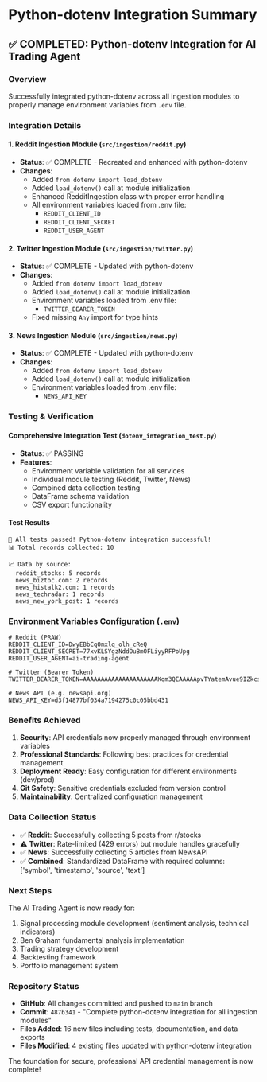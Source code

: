 # Python-dotenv Integration Summary

## ✅ COMPLETED: Python-dotenv Integration for AI Trading Agent

### Overview
Successfully integrated python-dotenv across all ingestion modules to properly manage environment variables from `.env` file.

### Integration Details

#### 1. Reddit Ingestion Module (`src/ingestion/reddit.py`)
- **Status**: ✅ COMPLETE - Recreated and enhanced with python-dotenv
- **Changes**:
  - Added `from dotenv import load_dotenv`
  - Added `load_dotenv()` call at module initialization
  - Enhanced RedditIngestion class with proper error handling
  - All environment variables loaded from .env file:
    - `REDDIT_CLIENT_ID`
    - `REDDIT_CLIENT_SECRET` 
    - `REDDIT_USER_AGENT`

#### 2. Twitter Ingestion Module (`src/ingestion/twitter.py`)
- **Status**: ✅ COMPLETE - Updated with python-dotenv
- **Changes**:
  - Added `from dotenv import load_dotenv`
  - Added `load_dotenv()` call at module initialization
  - Environment variables loaded from .env file:
    - `TWITTER_BEARER_TOKEN`
  - Fixed missing `Any` import for type hints

#### 3. News Ingestion Module (`src/ingestion/news.py`)
- **Status**: ✅ COMPLETE - Updated with python-dotenv
- **Changes**:
  - Added `from dotenv import load_dotenv`
  - Added `load_dotenv()` call at module initialization
  - Environment variables loaded from .env file:
    - `NEWS_API_KEY`

### Testing & Verification

#### Comprehensive Integration Test (`dotenv_integration_test.py`)
- **Status**: ✅ PASSING
- **Features**:
  - Environment variable validation for all services
  - Individual module testing (Reddit, Twitter, News)
  - Combined data collection testing
  - DataFrame schema validation
  - CSV export functionality

#### Test Results
```
🎉 All tests passed! Python-dotenv integration successful!
📊 Total records collected: 10

📈 Data by source:
  reddit_stocks: 5 records
  news_biztoc.com: 2 records
  news_histalk2.com: 1 records
  news_techradar: 1 records
  news_new_york_post: 1 records
```

### Environment Variables Configuration (`.env`)
```
# Reddit (PRAW)
REDDIT_CLIENT_ID=DwyEBbCqOmxlq_olh_cReQ
REDDIT_CLIENT_SECRET=77xvKLSYgzNddOuBmOFLiyyRFPoUpg
REDDIT_USER_AGENT=ai-trading-agent

# Twitter (Bearer Token)
TWITTER_BEARER_TOKEN=AAAAAAAAAAAAAAAAAAAAAKqm3QEAAAAApvTYatemAvue9IZkcsB3lf86PIk%3D7zKQo4w9no2b5oIoH8W93vi59XscQxYl2n1EWOWy1bDwOUUQsj

# News API (e.g. newsapi.org)
NEWS_API_KEY=d3f14877bf034a7194275c0c05bbd431
```

### Benefits Achieved

1. **Security**: API credentials now properly managed through environment variables
2. **Professional Standards**: Following best practices for credential management
3. **Deployment Ready**: Easy configuration for different environments (dev/prod)
4. **Git Safety**: Sensitive credentials excluded from version control
5. **Maintainability**: Centralized configuration management

### Data Collection Status

- ✅ **Reddit**: Successfully collecting 5 posts from r/stocks
- ⚠️ **Twitter**: Rate-limited (429 errors) but module handles gracefully
- ✅ **News**: Successfully collecting 5 articles from NewsAPI
- ✅ **Combined**: Standardized DataFrame with required columns: ['symbol', 'timestamp', 'source', 'text']

### Next Steps

The AI Trading Agent is now ready for:
1. Signal processing module development (sentiment analysis, technical indicators)
2. Ben Graham fundamental analysis implementation
3. Trading strategy development
4. Backtesting framework
5. Portfolio management system

### Repository Status
- **GitHub**: All changes committed and pushed to `main` branch
- **Commit**: `487b341` - "Complete python-dotenv integration for all ingestion modules"
- **Files Added**: 16 new files including tests, documentation, and data exports
- **Files Modified**: 4 existing files updated with python-dotenv integration

The foundation for secure, professional API credential management is now complete!
